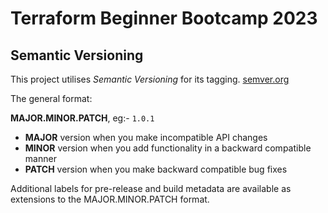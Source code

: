 # Terraform Beginner Bootcamp 2023


## Semantic Versioning

This project utilises *Semantic Versioning* for its tagging. [semver.org](https://semver.org/)

The general format:

__MAJOR.MINOR.PATCH__, eg:- `1.0.1`

- __MAJOR__ version when you make incompatible API changes
- __MINOR__ version when you add functionality in a backward compatible manner
- __PATCH__ version when you make backward compatible bug fixes

Additional labels for pre-release and build metadata are available as extensions to the MAJOR.MINOR.PATCH format.